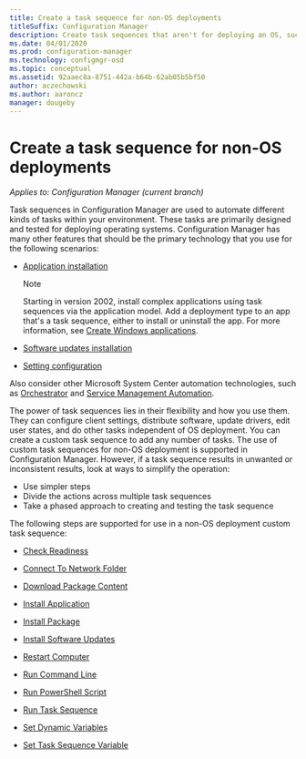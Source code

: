 ```yaml
---
title: Create a task sequence for non-OS deployments
titleSuffix: Configuration Manager
description: Create task sequences that aren't for deploying an OS, such as distributing software or automating tasks
ms.date: 04/01/2020
ms.prod: configuration-manager
ms.technology: configmgr-osd
ms.topic: conceptual
ms.assetid: 92aaec8a-8751-442a-b64b-62ab05b5bf50
author: aczechowski
ms.author: aaroncz
manager: dougeby
---
```


# Create a task sequence for non-OS deployments

*Applies to: Configuration Manager (current branch)*

Task sequences in Configuration Manager are used to automate different kinds of tasks within your environment. These tasks are primarily designed and tested for deploying operating systems. Configuration Manager has many other features that should be the primary technology that you use for the following scenarios:

- [Application installation](../../apps/understand/introduction-to-application-management.md)

    > [!NOTE]
    > Starting in version 2002, install complex applications using task sequences via the application model. Add a deployment type to an app that's a task sequence, either to install or uninstall the app. For more information, see [Create Windows applications](../../apps/get-started/creating-windows-applications.md#bkmk_tsdt).<!-- 3555953 -->

- [Software updates installation](../../sum/understand/software-updates-introduction.md)

- [Setting configuration](../../compliance/understand/ensure-device-compliance.md)

Also consider other Microsoft System Center automation technologies, such as [Orchestrator](https://docs.microsoft.com/system-center/orchestrator/) and [Service Management Automation](https://docs.microsoft.com/system-center/sma/).  

The power of task sequences lies in their flexibility and how you use them. They can configure client settings, distribute software, update drivers, edit user states, and do other tasks independent of OS deployment. You can create a custom task sequence to add any number of tasks. The use of custom task sequences for non-OS deployment is supported in Configuration Manager. However, if a task sequence results in unwanted or inconsistent results, look at ways to simplify the operation:

- Use simpler steps
- Divide the actions across multiple task sequences
- Take a phased approach to creating and testing the task sequence

The following steps are supported for use in a non-OS deployment custom task sequence:  

- [Check Readiness](../understand/task-sequence-steps.md#BKMK_CheckReadiness)  

- [Connect To Network Folder](../understand/task-sequence-steps.md#BKMK_ConnectToNetworkFolder)  

- [Download Package Content](../understand/task-sequence-steps.md#BKMK_DownloadPackageContent)  

- [Install Application](../understand/task-sequence-steps.md#BKMK_InstallApplication)  

- [Install Package](../understand/task-sequence-steps.md#BKMK_InstallPackage)  

- [Install Software Updates](../understand/task-sequence-steps.md#BKMK_InstallSoftwareUpdates)  

- [Restart Computer](../understand/task-sequence-steps.md#BKMK_RestartComputer)  

- [Run Command Line](../understand/task-sequence-steps.md#BKMK_RunCommandLine)  

- [Run PowerShell Script](../understand/task-sequence-steps.md#BKMK_RunPowerShellScript)  

- [Run Task Sequence](../understand/task-sequence-steps.md#child-task-sequence)  

- [Set Dynamic Variables](../understand/task-sequence-steps.md#BKMK_SetDynamicVariables)  

- [Set Task Sequence Variable](../understand/task-sequence-steps.md#BKMK_SetTaskSequenceVariable)  
